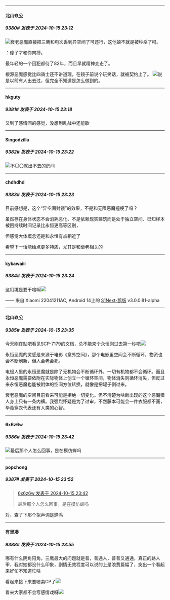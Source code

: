 ﻿
*****

####  北山玖公  
##### 9380#       发表于 2024-10-15 23:12

<img src="https://static.saraba1st.com/image/smiley/face2017/091.png" referrerpolicy="no-referrer">衰老恶魔直接把三鹰和电次丢到异空间了可还行，这他娘不就是被秒杀了吗。

：傻子才和你肉搏。

最年轻的一个囚犯都待了82年，而且早就精神变态了。

根源恶魔感觉比四骑士还不讲道理，在镜子前说个玩笑话，就被契约上了。
<img src="https://static.saraba1st.com/image/smiley/face2017/125.png" referrerpolicy="no-referrer">说是以前有人出去过，但完全不知道是怎么做到的。


*****

####  hkguty  
##### 9381#       发表于 2024-10-15 23:18

又到了感情回的感觉，没想到乱战中还能歇


*****

####  Singodzilla  
##### 9382#       发表于 2024-10-15 23:22

<img src="https://static.saraba1st.com/image/smiley/face2017/067.png" referrerpolicy="no-referrer">不〇〇就出不去的房间

*****

####  chdhdhd  
##### 9383#       发表于 2024-10-15 23:23

目前感想是，这个“异空间封锁”的效果，不是和无限恶魔撞梗了吗？

虽然存在身体状态不会消耗恶化、不是依赖现实建筑而是处于独立空间、已知样本被困持续时间记录比永恒更高等区别，

但感觉大体概念还是和永恒有点相近了

希望下一话能给点更多特质，尤其是和衰老相关的

*****

####  kykawaiii  
##### 9384#       发表于 2024-10-15 23:24

这幻境是要干啥啊<img src="https://static.saraba1st.com/image/smiley/face2017/067.png" referrerpolicy="no-referrer">

—— 来自 Xiaomi 22041211AC, Android 14上的 [S1Next-鹅版](https://github.com/ykrank/S1-Next/releases) v3.0.0.81-alpha


*****

####  北山玖公  
##### 9385#       发表于 2024-10-15 23:35

今天刚在贴吧看见SCP-7179的文档，总不能来个永恒刚过去第一秒吧<img src="https://static.saraba1st.com/image/smiley/face2017/067.png" referrerpolicy="no-referrer">

永恒恶魔的灵感是来源于电影《意外空间》，那个电影里空间会不断循环，物资也会不断刷新，但人会老会死。

电锯人里的永恒恶魔就是除了无机物会不断循环外，一切有机物都不会循环。而且永恒恶魔需要依附在实际物体上创立一个循环空间，物体消失则循环消失，但反过来永恒恶魔也能被附体的空间方位转换，就像是把罐子倒过来。

衰老恶魔的空间目前看来可能是拒绝一切变化。但不清楚为啥新出现的这个恶魔猎人身上只有一条内裤。我强烈怀疑是为了过审，不然藤本可能会一件衣服都不画，毕竟穿衣代表还有人类的心智。


*****

####  6x6z6w  
##### 9386#       发表于 2024-10-15 23:42

<img src="https://static.saraba1st.com/image/smiley/face2017/213.gif" referrerpolicy="no-referrer">最后那个人怎么回事，是在模仿蝉吗


*****

####  popchong  
##### 9387#       发表于 2024-10-15 23:52

<blockquote><a href="httphttps://bbs.saraba1st.com/2b/forum.php?mod=redirect&amp;goto=findpost&amp;pid=66460630&amp;ptid=2043244" target="_blank">6x6z6w 发表于 2024-10-15 23:42</a>

最后那个人怎么回事，是在模仿蝉吗</blockquote>
对，查了下那个拟声词是蝉鸣

*****

####  有里凑  
##### 9388#       发表于 2024-10-15 23:55

哪有什么阴角阳角，三鹰最大的问题就是普，普通人，普普又通通，真正的路人甲，我对她都没什么印象，剧情无效程度可以说的上是浪费篇幅了，突出一个看起来好忙不知道忙啥

看起来接下来要嗯卖CP了<img src="https://static.saraba1st.com/image/smiley/face2017/001.png" referrerpolicy="no-referrer">

看来大家都不会写感情戏呀<img src="https://static.saraba1st.com/image/smiley/face2017/018.png" referrerpolicy="no-referrer">

